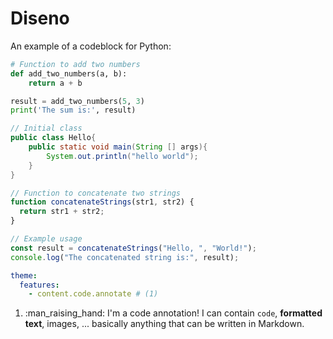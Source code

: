 # Diseno

An example of a codeblock for Python:

```py
# Function to add two numbers
def add_two_numbers(a, b):
    return a + b

result = add_two_numbers(5, 3)
print('The sum is:', result)
```

```java title="hello.java" linenums="1"
// Initial class
public class Hello{
    public static void main(String [] args){
        System.out.println("hello world");
    }
}
```

```js title="code-examples.md" linenums="1" hl_lines="2-4"
// Function to concatenate two strings
function concatenateStrings(str1, str2) {
  return str1 + str2;
}

// Example usage
const result = concatenateStrings("Hello, ", "World!");
console.log("The concatenated string is:", result);
```


``` yaml
theme:
  features:
    - content.code.annotate # (1)
```

1.  :man_raising_hand: I'm a code annotation! I can contain `code`, __formatted
    text__, images, ... basically anything that can be written in Markdown.